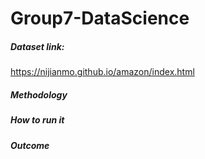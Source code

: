 # Group7-DataScience

##### Dataset link:
https://nijianmo.github.io/amazon/index.html

##### Methodology

##### How to run it

##### Outcome
